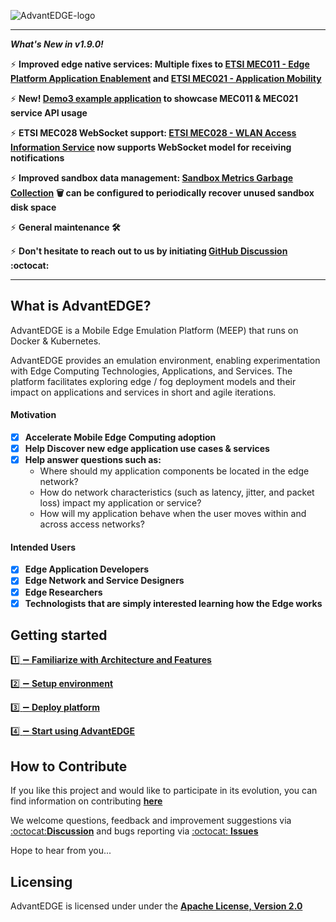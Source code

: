 ![AdvantEDGE-logo](https://github.com/InterDigitalInc/AdvantEDGE/blob/gh-pages/assets/images/AdvantEDGE-logo_Blue-01.png)

------

**_What's New in v1.9.0!_**

:zap: **Improved edge native services: Multiple fixes to [ETSI MEC011 - Edge Platform Application Enablement](https://interdigitalinc.github.io/AdvantEDGE/docs/overview/edge-services/#edge-platform-application-enablement-service) and [ETSI MEC021 - Application Mobility](https://interdigitalinc.github.io/AdvantEDGE/docs/overview/edge-services/#application-mobility-service)**

:zap: **New! [Demo3 example application](https://interdigitalinc.github.io/AdvantEDGE/docs/usage/usage-demo3/) to showcase MEC011 & MEC021 service API usage**

:zap: **ETSI MEC028 WebSocket support: [ETSI MEC028 - WLAN Access Information Service](https://interdigitalinc.github.io/AdvantEDGE/docs/overview/edge-services/#wireless-access-information-service) now supports WebSocket model for receiving notifications**

:zap: **Improved sandbox data management: [Sandbox Metrics Garbage Collection](https://interdigitalinc.github.io/AdvantEDGE/docs/overview/features/#sandbox-subsystem) :wastebasket: can be configured to periodically recover unused sandbox disk space**

:zap: **General maintenance :hammer_and_wrench:**

:zap: **Don't hesitate to reach out to us by initiating [GitHub Discussion](https://github.com/InterDigitalInc/AdvantEDGE/discussions) :octocat:**

------

## What is AdvantEDGE?

AdvantEDGE is a Mobile Edge Emulation Platform (MEEP) that runs on Docker & Kubernetes.

AdvantEDGE provides an emulation environment, enabling experimentation with Edge Computing Technologies, Applications, and Services.  The platform facilitates exploring edge / fog deployment models and their impact on applications and services in short and agile iterations.


#### Motivation

- [x] **Accelerate Mobile Edge Computing adoption**
- [x] **Help Discover new edge application use cases & services**
- [x] **Help answer questions such as:**
  - Where should my application components be located in the edge network?
  - How do network characteristics (such as latency, jitter, and packet loss) impact my application or service?
  - How will my application behave when the user moves within and across access networks?

#### Intended Users

- [x] **Edge Application Developers**
- [x] **Edge Network and Service Designers**
- [x] **Edge Researchers**
- [x] **Technologists that are simply interested learning how the Edge works**

## Getting started

[:one: :heavy_minus_sign: **Familiarize with Architecture and Features**](https://interdigitalinc.github.io/AdvantEDGE/docs/overview/overview-architecture)

[:two: :heavy_minus_sign: **Setup environment**](https://interdigitalinc.github.io/AdvantEDGE/docs/setup/env-hw)

[:three: :heavy_minus_sign: **Deploy platform**](https://interdigitalinc.github.io/AdvantEDGE/docs/platform-mgmt/mgmt-workflow)

[:four: :heavy_minus_sign: **Start using AdvantEDGE**](https://interdigitalinc.github.io/AdvantEDGE/docs/usage/usage-workflow)

## How to Contribute
If you like this project and would like to participate in its evolution, you can find information on contributing [**here**](https://github.com/InterDigitalInc/AdvantEDGE/blob/master/CONTRIBUTING.md)

We welcome questions, feedback and improvement suggestions via [:octocat:**Discussion**](https://github.com/InterDigitalInc/AdvantEDGE/discussions) and bugs reporting via [:octocat: **Issues**](https://github.com/InterDigitalInc/AdvantEDGE/issues)

Hope to hear from you...

## Licensing

AdvantEDGE is licensed under under the [**Apache License, Version 2.0**](https://github.com/InterDigitalInc/AdvantEDGE/blob/master/LICENSE)

